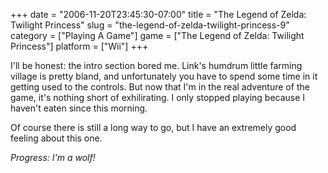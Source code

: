 +++
date = "2006-11-20T23:45:30-07:00"
title = "The Legend of Zelda: Twilight Princess"
slug = "the-legend-of-zelda-twilight-princess-9"
category = ["Playing A Game"]
game = ["The Legend of Zelda: Twilight Princess"]
platform = ["Wii"]
+++

I'll be honest: the intro section bored me.  Link's humdrum little farming village is pretty bland, and unfortunately you have to spend some time in it getting used to the controls.  But now that I'm in the real adventure of the game, it's nothing short of exhilirating.  I only stopped playing because I haven't eaten since this morning.

Of course there is still a long way to go, but I have an extremely good feeling about this one.

<i>Progress: I'm a wolf!</i>